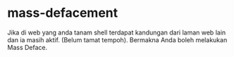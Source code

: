 # mass-defacement
Jika di web yang anda tanam shell terdapat kandungan dari laman web lain dan  ia masih aktif.  (Belum tamat tempoh).  Bermakna Anda boleh melakukan  Mass Deface.
